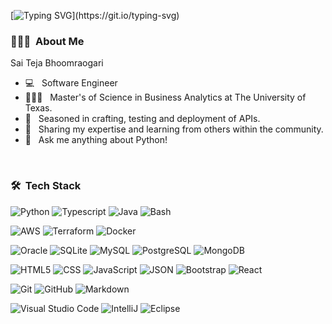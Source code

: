 [![Typing SVG](https://readme-typing-svg.demolab.com?font=Fira+Code&size=22&pause=2000&center=false&vCenter=true&width=520&lines=Coding+is+a+journey,+not+a+destination.)](https://git.io/typing-svg)

<h3> 👨🏻‍💻 &nbsp;About Me </h3>Sai Teja Bhoomraogari

- 💻 &nbsp; Software Engineer
- 👨🏼‍🎓 &nbsp; Master's of Science in Business Analytics at The University of Texas.
- 🔗 &nbsp; Seasoned in crafting, testing and deployment of APIs.
- 🤝 &nbsp; Sharing my expertise and learning from others within the community.
- 🐍 &nbsp; Ask me anything about Python!

<br>
<h3> 🛠 &nbsp;Tech Stack</h3>

  ![Python](https://img.shields.io/badge/Python-3776AB?style=for-the-badge&logo=python&logoColor=white)[](https://www.python.org/)
  ![Typescript](https://img.shields.io/badge/TypeScript-007ACC?style=for-the-badge&logo=typescript&logoColor=white)
  ![Java](https://img.shields.io/badge/Java-ED8B00?style=for-the-badge&logo=openjdk&logoColor=white) 
  ![Bash](https://img.shields.io/badge/Bash-121011?style=for-the-badge&logo=gnu-bash&logoColor=white)

  ![AWS](https://img.shields.io/badge/-Amazon%20Web%20Services-232F3E?style=for-the-badge&logo=amazon-aws)
  ![Terraform](https://img.shields.io/badge/-Terraform-623CE4?style=for-the-badge&logo=terraform)
  ![Docker](https://img.shields.io/badge/-Docker-2496ED?style=for-the-badge&logo=docker)

  ![Oracle](https://img.shields.io/badge/-Oracle-F80000?style=for-the-badge&logo=oracle)
  ![SQLite](https://img.shields.io/badge/-SQLite-003B57?style=for-the-badge&logo=sqlite)
  ![MySQL](https://img.shields.io/badge/-MySQL-333333?style=for-the-badge&logo=mysql&logoColor=white)
  ![PostgreSQL](https://img.shields.io/badge/PostgreSQL-316192?style=for-the-badge&logo=postgresql&logoColor=white)
  ![MongoDB](https://img.shields.io/badge/-MongoDB-333333?style=for-the-badge&logo=mongodb)
  
  ![HTML5](https://img.shields.io/badge/HTML5-E34F26?style=for-the-badge&logo=html5&logoColor=white)
  ![CSS](https://img.shields.io/badge/CSS-1572B6?style=for-the-badge&logo=css3&logoColor=white)
  ![JavaScript](https://img.shields.io/badge/JavaScript-F7DF1E?style=for-the-badge&logo=javascript&logoColor=black)
  ![JSON](https://img.shields.io/badge/JSON-323330?style=for-the-badge&logo=json&logoColor=B1B1B1)
  ![Bootstrap](https://img.shields.io/badge/Bootstrap-563D7C?style=for-the-badge&logo=bootstrap&logoColor=white)
  ![React](https://img.shields.io/badge/React-20232A?style=for-the-badge&logo=react&logoColor=61DAFB)
  
  
  ![Git](https://img.shields.io/badge/-Git-333333?style=for-the-badge&logo=git)
  ![GitHub](https://img.shields.io/badge/-GitHub-333333?style=for-the-badge&logo=github)
  ![Markdown](https://img.shields.io/badge/-Markdown-333333?style=for-the-badge&logo=markdown)
  
  ![Visual Studio Code](https://img.shields.io/badge/Visual_Studio_Code-0078D4?style=for-the-badge&logo=visual%20studio%20code&logoColor=white)
  ![IntelliJ](https://img.shields.io/badge/IntelliJ_IDEA-000000.svg?style=for-the-badge&logo=intellij-idea&logoColor=white)
  ![Eclipse](https://img.shields.io/badge/Eclipse-2C2255?style=for-the-badge&logo=eclipse&logoColor=white)
